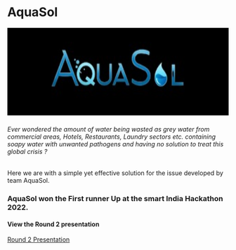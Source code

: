 # AquaSol

<a href="https://github.com/ishitaagl20/AquaSol-Smart_India_Hackathon_2022/README.md">
<p align = "center"><img alt="Logo" src="https://github.com/ishitaagl20/AquaSol-Smart_India_Hackathon_2022/blob/master/Animations%20and%20Others/WhatsApp%20Image%202022-08-26%20at%2008.47.27.jpg" height = 200px class="center"></p>
</a>

###### Ever wondered the amount of water being wasted as grey water from commercial areas, Hotels, Restaurants, Laundry sectors etc.  containing soapy water with unwanted pathogens and having no solution to treat this global crisis ? <br>
Here we are with a simple yet effective solution for the issue developed by team AquaSol.

### AquaSol won the First runner Up at the smart India Hackathon 2022. 
#### View the Round 2 presentation 

[Round 2 Presentation](https://www.youtube.com/watch?v=bSBih-Qjwuo)
